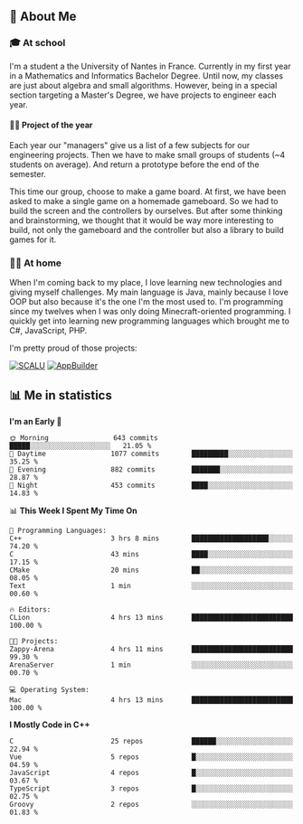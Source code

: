 ## 👀 About Me

### 🎓 At school

I'm a student a the University of Nantes in France. Currently in my first year in a Mathematics and Informatics Bachelor Degree. Until now, my classes are just about algebra and small algorithms. However, being in a special section targeting a Master's Degree, we have projects to engineer each year. 

#### 🔧🔬 Project of the year

Each year our "managers" give us a list of a few subjects for our engineering projects. Then we have to make small groups of students (~4 students on average). And return a prototype before the end of the semester.

This time our group, choose to make a game board. At first, we have been asked to make a single game on a homemade gameboard. So we had to build the screen and the controllers by ourselves. 
But after some thinking and brainstorming, we thought that it would be way more interesting to build, not only the gameboard and the controller but also a library to build games for it.

### 👨‍💻 At home

When I'm coming back to my place, I love learning new technologies and giving myself challenges. My main language is Java, mainly because I love OOP but also because it's the one I'm the most used to. I'm programming since my twelves when I was only doing Minecraft-oriented programming.  I quickly get into learning new programming languages which brought me to C#, JavaScript, PHP. 

I'm pretty proud of those projects:

[![SCALU](https://github-readme-stats.vercel.app/api/pin?username=renardfute&repo=SCALU)](https://github.com/renardfute/scalu)
[![AppBuilder](https://github-readme-stats.vercel.app/api/pin?username=pulsedev2&repo=AppBuilder)](https://github.com/pulsedev2/AppBuilder)

## 📊 Me in statistics
<!--START_SECTION:waka-->
**I'm an Early 🐤** 

```text
🌞 Morning                643 commits         █████░░░░░░░░░░░░░░░░░░░░   21.05 % 
🌆 Daytime                1077 commits        █████████░░░░░░░░░░░░░░░░   35.25 % 
🌃 Evening                882 commits         ███████░░░░░░░░░░░░░░░░░░   28.87 % 
🌙 Night                  453 commits         ████░░░░░░░░░░░░░░░░░░░░░   14.83 % 
```


📊 **This Week I Spent My Time On** 

```text
💬 Programming Languages: 
C++                      3 hrs 8 mins        ███████████████████░░░░░░   74.20 % 
C                        43 mins             ████░░░░░░░░░░░░░░░░░░░░░   17.15 % 
CMake                    20 mins             ██░░░░░░░░░░░░░░░░░░░░░░░   08.05 % 
Text                     1 min               ░░░░░░░░░░░░░░░░░░░░░░░░░   00.60 % 

🔥 Editors: 
CLion                    4 hrs 13 mins       █████████████████████████   100.00 % 

🐱‍💻 Projects: 
Zappy-Arena              4 hrs 11 mins       █████████████████████████   99.30 % 
ArenaServer              1 min               ░░░░░░░░░░░░░░░░░░░░░░░░░   00.70 % 

💻 Operating System: 
Mac                      4 hrs 13 mins       █████████████████████████   100.00 % 
```

**I Mostly Code in C++** 

```text
C                        25 repos            ██████░░░░░░░░░░░░░░░░░░░   22.94 % 
Vue                      5 repos             █░░░░░░░░░░░░░░░░░░░░░░░░   04.59 % 
JavaScript               4 repos             █░░░░░░░░░░░░░░░░░░░░░░░░   03.67 % 
TypeScript               3 repos             █░░░░░░░░░░░░░░░░░░░░░░░░   02.75 % 
Groovy                   2 repos             ░░░░░░░░░░░░░░░░░░░░░░░░░   01.83 % 
```




<!--END_SECTION:waka-->
